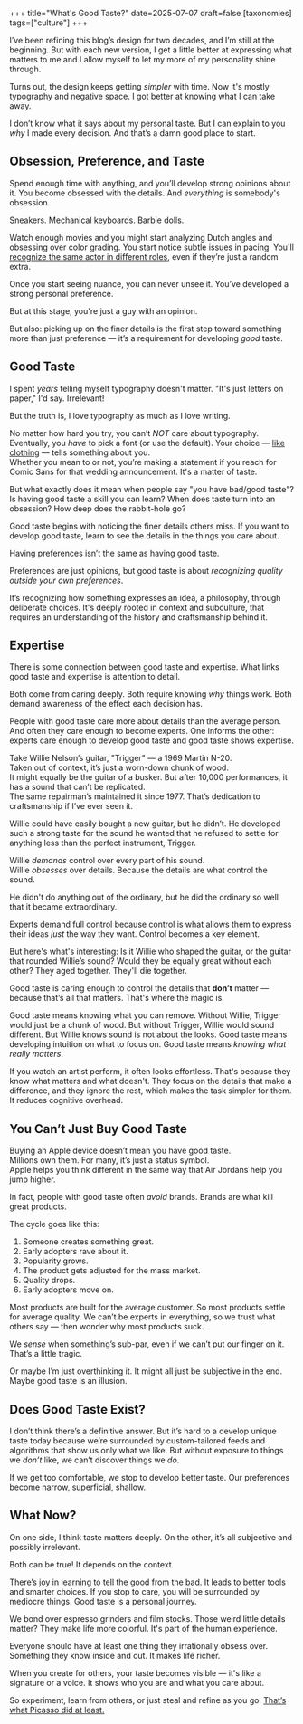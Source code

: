 +++
title="What's Good Taste?"
date=2025-07-07
draft=false
[taxonomies]
tags=["culture"]
+++

I’ve been refining this blog’s design for two decades, and I’m still at the beginning. 
But with each new version, I get a little better at expressing what matters to me and I allow myself to let my more of my personality shine through. 

Turns out, the design keeps getting *simpler* with time. 
Now it's mostly typography and negative space. 
I got better at knowing what I can take away. 

I don’t know what it says about my personal taste.
But I can explain to you *why* I made every decision.
And that’s a damn good place to start.



## Obsession, Preference, and Taste 

Spend enough time with anything, and you’ll develop strong opinions about it. 
You become obsessed with the details.
And *everything* is somebody's obsession.  

Sneakers. Mechanical keyboards. Barbie dolls. 

Watch enough movies and you might start analyzing Dutch angles and obsessing over color grading. 
You start notice subtle issues in pacing. 
You'll [recognize the same actor in different roles](https://nexte.st/docs/design/how-it-works/), even if they’re just a random extra.

Once you start seeing nuance, you can never unsee it. 
You’ve developed a strong personal preference. 

But at this stage, you're just a guy with an opinion.

But also: picking up on the finer details is the first step toward something more than just preference — it’s a requirement for developing *good* taste.

## Good Taste

I spent *years* telling myself typography doesn't matter.
"It's just letters on paper," I'd say. Irrelevant!

But the truth is, I love typography as much as I love writing.

No matter how hard you try, you can’t *NOT* care about typography.  
Eventually, you *have* to pick a font (or use the default). 
Your choice — [like clothing](https://www.youtube.com/watch?v=us52N76XA28) — tells something about you.  
Whether you mean to or not, you’re making a statement if you reach for Comic Sans for that wedding announcement. 
It's a matter of taste.

But what exactly does it mean when people say "you have bad/good taste"?
Is having good taste a skill you can learn?
When does taste turn into an obsession? 
How deep does the rabbit-hole go?

Good taste begins with noticing the finer details others miss.
If you want to develop good taste, learn to see the details in the things you care about. 

Having preferences isn’t the same as having good taste.  

Preferences are just opinions, but good taste is about *recognizing quality outside your own preferences*.  

It’s recognizing how something expresses an idea, a philosophy, through deliberate choices.
It's deeply rooted in context and subculture, that requires an understanding of the history and craftsmanship behind it.

## Expertise

There is some connection between good taste and expertise.
What links good taste and expertise is attention to detail. 

Both come from caring deeply. 
Both require knowing *why* things work. 
Both demand awareness of the effect each decision has.

People with good taste care more about details than the average person.
And often they care enough to become experts.
One informs the other: experts care enough to develop good taste and good taste shows expertise. 

Take Willie Nelson’s guitar, "Trigger" — a 1969 Martin N-20.  
Taken out of context, it’s just a worn-down chunk of wood.  
It might equally be the guitar of a busker.
But after 10,000 performances, it has a sound that can’t be replicated.  
The same repairman’s maintained it since 1977.
That’s dedication to craftsmanship if I’ve ever seen it.

Willie could have easily bought a new guitar, but he didn’t.
He developed such a strong taste for the sound he wanted that he refused to settle for anything less than the perfect instrument, Trigger. 

Willie *demands* control over every part of his sound.  
Willie *obsesses* over details.
Because the details are what control the sound. 

He didn't do anything out of the ordinary, but he did the ordinary so well that it became extraordinary.

Experts demand full control because control is what allows them to express their ideas *just* the way they want.
Control becomes a key element. 

But here's what's interesting:
Is it Willie who shaped the guitar, or the guitar that rounded Willie’s sound? 
Would they be equally great without each other? 
They aged together. They'll die together.

Good taste is caring enough to control the details that **don’t** matter — because that’s all that matters.
That's where the magic is.

Good taste means knowing what you can remove.
Without Willie, Trigger would just be a chunk of wood.
But without Trigger, Willie would sound different.
But Willie knows sound is not about the looks.
Good taste means developing intuition on what to focus on.
Good taste means *knowing what really matters*.

If you watch an artist perform, it often looks effortless.
That's because they know what matters and what doesn't.
They focus on the details that make a difference, and they ignore the rest, which makes the task simpler for them.
It reduces cognitive overhead.

## You Can’t Just Buy Good Taste

Buying an Apple device doesn’t mean you have good taste.  
Millions own them.
For many, it’s just a status symbol.  
Apple helps you think different in the same way that Air Jordans help you jump higher. 

In fact, people with good taste often *avoid* brands.
Brands are what kill great products. 

The cycle goes like this:

1. Someone creates something great.  
2. Early adopters rave about it.  
3. Popularity grows.  
4. The product gets adjusted for the mass market. 
5. Quality drops.  
6. Early adopters move on.

Most products are built for the average customer.
So most products settle for average quality. 
We can’t be experts in everything, so we trust what others say — then wonder why most products suck. 

We *sense* when something’s sub-par, even if we can’t put our finger on it. 
That’s a little tragic.

Or maybe I’m just overthinking it.
It might all just be subjective in the end.
Maybe good taste is an illusion. 

## Does Good Taste Exist?

I don’t think there’s a definitive answer. 
But it’s hard to a develop unique taste today because we’re surrounded by custom-tailored feeds and algorithms that show us only what we like.
But without exposure to things we *don’t* like, we can’t discover things we *do*.

If we get too comfortable, we stop to develop better taste. 
Our preferences become narrow, superficial, shallow.

## What Now?

On one side, I think taste matters deeply. 
On the other, it’s all subjective and possibly irrelevant.

Both can be true!
It depends on the context.

There’s joy in learning to tell the good from the bad. 
It leads to better tools and smarter choices. 
If you stop to care, you will be surrounded by mediocre things.
Good taste is a personal journey. 

We bond over espresso grinders and film stocks. 
Those weird little details matter? 
They make life more colorful.
It's part of the human experience.

Everyone should have at least one thing they irrationally obsess over. 
Something they know inside and out. 
It makes life richer.

When you create for others, your taste becomes visible — it's like a signature or a voice. 
It shows who you are and what you care about.

So experiment, learn from others, or just steal and refine as you go. 
[That’s what Picasso did at least.](https://creativityclasses.com/good-artists-copy-great-artists-steal/)
